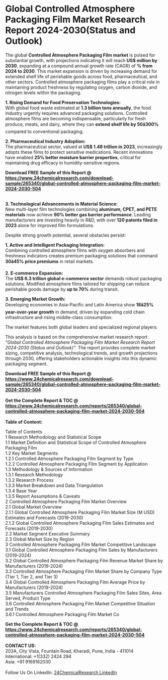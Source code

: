 <h1>Global Controlled Atmosphere Packaging Film Market Research Report 2024-2030(Status and Outlook)</h1><p>The global <strong>Controlled Atmosphere Packaging Film market</strong> is poised for substantial growth, with projections indicating it will reach <strong>US$ million by 2030</strong>, expanding at a compound annual growth rate (CAGR) of <strong>% from 2024 to 2030</strong>. This market expansion is driven by increasing demand for extended shelf life of perishable goods across food, pharmaceutical, and other sectors. Controlled atmosphere packaging films play a critical role in maintaining product freshness by regulating oxygen, carbon dioxide, and nitrogen levels within the packaging.</p><p><strong>1. Rising Demand for Food Preservation Technologies:</strong><br>
With global food waste estimated at <strong>1.3 billion tons annually</strong>, the food industry urgently requires advanced packaging solutions. Controlled atmosphere films are becoming indispensable, particularly for fresh produce, meats, and dairy, where they can <strong>extend shelf life by 50â300%</strong> compared to conventional packaging.</p><p><strong>2. Pharmaceutical Industry Adoption:</strong><br>
The pharmaceutical sector, valued at <strong>US$ 1.48 trillion in 2023</strong>, increasingly adopts these films to protect sensitive medications. Recent innovations have enabled <strong>25% better moisture barrier properties</strong>, critical for maintaining drug efficacy in humidity-sensitive regions.</p><div><b>Download FREE Sample of this Report @ 
            <a href="https://www.24chemicalresearch.com/download-sample/265340/global-controlled-atmosphere-packaging-film-market-2024-2030-504">
            https://www.24chemicalresearch.com/download-sample/265340/global-controlled-atmosphere-packaging-film-market-2024-2030-504</a></b></div><br><p><strong>3. Technological Advancements in Material Science:</strong><br>
New multi-layer film technologies combining <strong>aluminum, CPET, and PETE materials</strong> now achieve <strong>90% better gas barrier performance</strong>. Leading manufacturers are investing heavily in R&amp;D, with over <strong>120 patents filed in 2023</strong> alone for improved film formulations.</p><p>Despite strong growth potential, several obstacles persist:</p><p><strong>1. Active and Intelligent Packaging Integration:</strong><br>
Combining controlled atmosphere films with oxygen absorbers and freshness indicators creates premium packaging solutions that command <strong>30â45% price premiums</strong> in retail markets.</p><p><strong>2. E-commerce Expansion:</strong><br>
The <strong>US$ 6.3 trillion global e-commerce sector</strong> demands robust packaging solutions. Modified atmosphere films tailored for shipping can reduce perishable goods damage by <strong>up to 70%</strong> during transit.</p><p><strong>3. Emerging Market Growth:</strong><br>
Developing economies in Asia-Pacific and Latin America show <strong>18â25% year-over-year growth</strong> in demand, driven by expanding cold chain infrastructure and rising middle-class consumption.</p><p>The market features both global leaders and specialized regional players:</p><p>This analysis is based on the comprehensive market research report <em>"Global Controlled Atmosphere Packaging Film Market Research Report 2024-2030 (Status and Outlook)"</em>. The report provides complete market sizing, competitive analysis, technological trends, and growth projections through 2030, offering stakeholders actionable insights into this dynamic packaging segment.</p><div><b>Download FREE Sample of this Report @ 
            <a href="https://www.24chemicalresearch.com/download-sample/265340/global-controlled-atmosphere-packaging-film-market-2024-2030-504">
            https://www.24chemicalresearch.com/download-sample/265340/global-controlled-atmosphere-packaging-film-market-2024-2030-504</a></b></div><br><div><b>Get the Complete Report & TOC @ 
            <a href="https://www.24chemicalresearch.com/reports/265340/global-controlled-atmosphere-packaging-film-market-2024-2030-504">
            https://www.24chemicalresearch.com/reports/265340/global-controlled-atmosphere-packaging-film-market-2024-2030-504</a></b></div><br>
            <b>Table of Content:</b><p>Table of Contents<br />
1 Research Methodology and Statistical Scope<br />
1.1 Market Definition and Statistical Scope of Controlled Atmosphere Packaging Film<br />
1.2 Key Market Segments<br />
1.2.1 Controlled Atmosphere Packaging Film Segment by Type<br />
1.2.2 Controlled Atmosphere Packaging Film Segment by Application<br />
1.3 Methodology & Sources of Information<br />
1.3.1 Research Methodology<br />
1.3.2 Research Process<br />
1.3.3 Market Breakdown and Data Triangulation<br />
1.3.4 Base Year<br />
1.3.5 Report Assumptions & Caveats<br />
2 Controlled Atmosphere Packaging Film Market Overview<br />
2.1 Global Market Overview<br />
2.1.1 Global Controlled Atmosphere Packaging Film Market Size (M USD) Estimates and Forecasts (2019-2030)<br />
2.1.2 Global Controlled Atmosphere Packaging Film Sales Estimates and Forecasts (2019-2030)<br />
2.2 Market Segment Executive Summary<br />
2.3 Global Market Size by Region<br />
3 Controlled Atmosphere Packaging Film Market Competitive Landscape<br />
3.1 Global Controlled Atmosphere Packaging Film Sales by Manufacturers (2019-2024)<br />
3.2 Global Controlled Atmosphere Packaging Film Revenue Market Share by Manufacturers (2019-2024)<br />
3.3 Controlled Atmosphere Packaging Film Market Share by Company Type (Tier 1, Tier 2, and Tier 3)<br />
3.4 Global Controlled Atmosphere Packaging Film Average Price by Manufacturers (2019-2024)<br />
3.5 Manufacturers Controlled Atmosphere Packaging Film Sales Sites, Area Served, Product Type<br />
3.6 Controlled Atmosphere Packaging Film Market Competitive Situation and Trends<br />
3.6.1 Controlled Atmosphere Packaging Film Market Co</p><div><b>Get the Complete Report & TOC @ 
            <a href="https://www.24chemicalresearch.com/reports/265340/global-controlled-atmosphere-packaging-film-market-2024-2030-504">
            https://www.24chemicalresearch.com/reports/265340/global-controlled-atmosphere-packaging-film-market-2024-2030-504</a></b></div><br><b>CONTACT US:</b><br>
            203A, City Vista, Fountain Road, Kharadi, Pune, India - 411014<br>
            International: +1(332) 2424 294<br>
            Asia: +91 9169162030 <br><br>
            Follow Us On LinkedIn: <a href="https://www.linkedin.com/company/24chemicalresearch/">24ChemicalResearch LinkedIn</a>